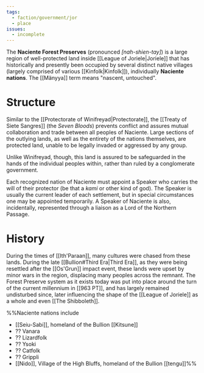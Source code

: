 ```yaml
---
tags:
  - faction/government/jor
  - place
issues:
  - incomplete
---
```

The **Naciente Forest Preserves** (pronounced *[nah-shien-tay]*) is a large region of well-protected land inside [[League of Joriele|Joriele]] that has historically and presently been occupied by several distinct native villages (largely comprised of various [[Kinfolk|Kinfolk]]), individually **Naciente nations**. The [[Mänyya]] term means "nascent, untouched".

# Structure

Similar to the [[Protectorate of Winifreyad|Protectorate]], the [[Treaty of Siete Sangres]] (the *Seven Bloods*) prevents conflict and assures mutual collaboration and trade between all peoples of Naciente. Large sections of the outlying lands, as well as the entirety of the nations themselves, are protected land, unable to be legally invaded or aggressed by any group. 

Unlike Winifreyad, though, this land is assured to be safeguarded in the hands of the individual peoples within, rather than ruled by a conglomerate government.

Each recognized nation of Naciente must appoint a Speaker who carries the will of their protector (be that a *kami* or other kind of god). The Speaker is usually the current leader of each settlement, but in special circumstances one may be appointed temporarily. A Speaker of Naciente is also, incidentally, represented through a liaison as a Lord of the Northern Passage.

# History
During the times of [[Ith'Paraan]], many cultures were chased from these lands. During the late [[Bullion#Third Era|Third Era]], as they were being resettled after the [[Os'Grun]] impact event, these lands were upset by minor wars in the region, displacing many peoples across the remnant. The Forest Preserve system as it exists today was put into place around the turn of the current millennium in [[963 PT]], and has largely remained undisturbed since, later influencing the shape of the [[League of Joriele]] as a whole and even [[The Shibboleth]]. 


%%Naciente nations include
- [[Seiu-Sabi]], homeland of the Bullion [[Kitsune]]
- ?? Vanara
- ?? Lizardfolk
- ?? Ysoki
- ?? Catfolk
- ?? Grippli
- [[Nido]], Village of the High Bluffs, homeland of the Bullion [[tengu]]%%